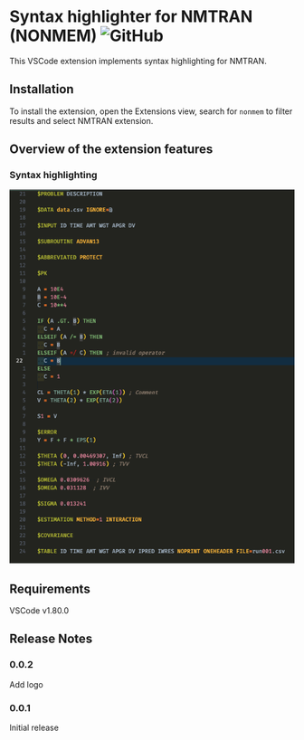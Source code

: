 # Syntax highlighter for NMTRAN (NONMEM) ![GitHub](https://img.shields.io/github/license/vrognas/vscode-nmtran)


This VSCode extension implements syntax highlighting for NMTRAN.

## Installation

To install the extension, open the Extensions view, search for `nonmem` to filter results and select NMTRAN extension.

## Overview of the extension features

### Syntax highlighting

![demo](images/demo_syntax-highlight.png)

## Requirements

VSCode v1.80.0

## Release Notes

### 0.0.2

Add logo

### 0.0.1

Initial release
